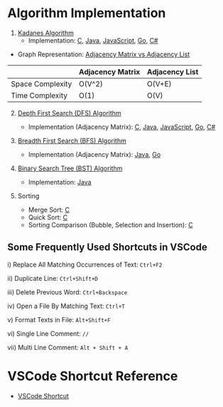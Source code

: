 # Algorithm Implementation

1) [Kadanes Algorithm](src/kadanes_algorithm)
    - Implementation: [C](src/kadanes_algorithm/KadanesImpl.c), [Java](src/kadanes_algorithm/KadanesImpl.java), [JavaScript](src/kadanes_algorithm/KadanesImpl.js), [Go](src/kadanes_algorithm/KadanesImpl.go), [C#](src/kadanes_algorithm/KadanesImpl.cs)

- Graph Representation: [Adjacency Matrix vs Adjacency List](https://www.hackerearth.com/practice/algorithms/graphs/graph-representation/tutorial/)

|                  | Adjacency Matrix | Adjacency List |
|------------------|------------------|----------------|
| Space Complexity | O(V^2)           | O(V+E)         |
| Time Complexity  | O(1)             | O(V)           |

2) [Depth First Search (DFS) Algorithm](src/depth_first_search)
    - Implementation (Adjacency Matrix): [C](src/depth_first_search/DFS_adjmat.c), [Java](src/depth_first_search/DFS_adjmat.java), [JavaScript](src/depth_first_search/DFS_adjmat.js), [Go](src/depth_first_search/DFS_adjmat.go), [C#](src/depth_first_search/DFS_adjmat..cs)

3) [Breadth First Search (BFS) Algorithm](src/breadth_first_search)
    - Implementation (Adjacency Matrix): [Java](src/breadth_first_search/BFS_adjmat.java), [Go](src/breadth_first_search/BFS_adjmat.go)



4) [Binary Search Tree (BST) Algorithm](src/bst)
    - Implementation: [Java](src/bst/BinarySearchTree.java)


5) Sorting
    * Merge Sort: [C](src/sorting/merge.c)
    * Quick Sort: [C](src/sorting/quick.c)
    * Sorting Comparison (Bubble, Selection and Insertion): [C](src/sorting/sorting-comparison.c)




## Some Frequently Used Shortcuts in VSCode
i) Replace All Matching Occurrences of Text: `Ctrl+F2`

ii) Duplicate Line: `Ctrl+Shift+D`

iii) Delete Previous Word: `Ctrl+Backspace`

iv) Open a File By Matching Text: `Ctrl+T`

v) Format Texts in File: `Alt+Shift+F`

vi) Single Line Comment: `//`

vii) Multi Line Comment: `Alt + Shift + A`


# VSCode Shortcut Reference
- [VSCode Shortcut](https://jsmanifest.com/21-vscode-shortcuts-to-code-faster-and-funner/)

